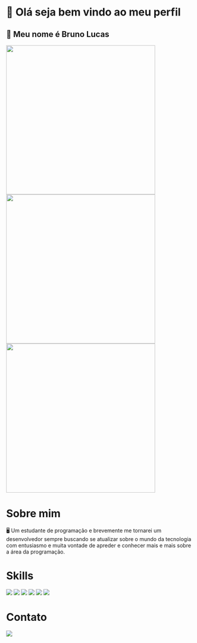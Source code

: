 # 👋 Olá seja bem vindo ao meu perfil
## 🙂 Meu nome é Bruno Lucas 
<img src= "https://camo.githubusercontent.com/50599357c391ded76f71e58a39ee8ae32c82c65f8b7882255d8410a5cced360a/68747470733a2f2f6769746875622d726561646d652d73746174732e76657263656c2e6170702f6170692f746f702d6c616e67732f3f757365726e616d653d4272756e6f6f4c75636173267468656d653d68696768636f6e74726173742673686f775f69636f6e733d7472756526686964655f626f726465723d74727565266c61796f75743d636f6d70616374" width= "400" />
<img src= "https://camo.githubusercontent.com/7a3ce1a39fa7d7544d61bc03ad50ad63b342989361224d1457211a4b65e3d71c/68747470733a2f2f6769746875622d726561646d652d73747265616b2d73746174732e6865726f6b756170702e636f6d2f3f757365723d4272756e6f6f4c75636173267468656d653d68696768636f6e747261737426686964655f626f726465723d74727565" width= "400" />
<img src= "https://private-user-images.githubusercontent.com/142860742/358420799-e7083cd4-81a6-4b71-ad75-da83864cb6fa.png?jwt=eyJhbGciOiJIUzI1NiIsInR5cCI6IkpXVCJ9.eyJpc3MiOiJnaXRodWIuY29tIiwiYXVkIjoicmF3LmdpdGh1YnVzZXJjb250ZW50LmNvbSIsImtleSI6ImtleTUiLCJleHAiOjE3MjM3NjI5MTAsIm5iZiI6MTcyMzc2MjYxMCwicGF0aCI6Ii8xNDI4NjA3NDIvMzU4NDIwNzk5LWU3MDgzY2Q0LTgxYTYtNGI3MS1hZDc1LWRhODM4NjRjYjZmYS5wbmc_WC1BbXotQWxnb3JpdGhtPUFXUzQtSE1BQy1TSEEyNTYmWC1BbXotQ3JlZGVudGlhbD1BS0lBVkNPRFlMU0E1M1BRSzRaQSUyRjIwMjQwODE1JTJGdXMtZWFzdC0xJTJGczMlMkZhd3M0X3JlcXVlc3QmWC1BbXotRGF0ZT0yMDI0MDgxNVQyMjU2NTBaJlgtQW16LUV4cGlyZXM9MzAwJlgtQW16LVNpZ25hdHVyZT0wYWM3ZmI5ZWY3YTNmNmZkZDZkODEyMjk2ODEwMDJhYjU4MzQ3MmViMmE3Y2FkYWQ1ZTUzNjQxYzA4ZGVkZDMwJlgtQW16LVNpZ25lZEhlYWRlcnM9aG9zdCZhY3Rvcl9pZD0wJmtleV9pZD0wJnJlcG9faWQ9MCJ9.MkFO55zps3mEEfg5KlDg-DyREk_7kOr1ksVDA4Xr2iM" width= "400" />


# Sobre mim
 🖥️ Um estudante de programação e brevemente me tornarei um desenvolvedor
 sempre buscando se atualizar sobre o mundo da tecnologia com entusiasmo 
 e muita vontade de apreder e conhecer mais e mais sobre a área da programação.


 # Skills 
 <div>
<img src= "https://img.shields.io/badge/HTML-239120?style=for-the-badge&logo=html5&logoColor=white"/>
<img src= "https://img.shields.io/badge/CSS-239120?&style=for-the-badge&logo=css3&logoColor=white"/>
<img src="https://img.shields.io/badge/JavaScript-F7DF1E?style=for-the-badge&logo=javascript&logoColor=black"/>
<img src="https://img.shields.io/badge/React-20232A?style=for-the-badge&logo=react&logoColor=61DAFB"/>
<img src="https://img.shields.io/badge/Spring-6DB33F?style=for-the-badge&logo=spring&logoColor=white"/>
<img src="https://img.shields.io/badge/Microsoft-666666?style=for-the-badge&logo=microsoft&logoColor=white"/>
<div/>


# Contato
<div>
<a href="instagram.com/brun0_escobar" >
 <img src="https://img.shields.io/badge/Instagram-E4405F?style=for-the-badge&logo=instagram&logoColor=white"/>
</a>
</div>

